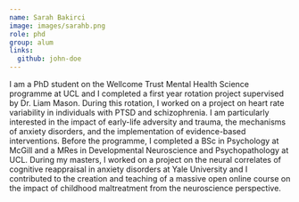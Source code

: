```yaml
---
name: Sarah Bakirci
image: images/sarahb.png
role: phd
group: alum
links:
  github: john-doe
---
```


I am a PhD student on the Wellcome Trust Mental Health Science programme at UCL and I completed a first year rotation project
supervised by Dr. Liam Mason. During this rotation, I worked on a project on heart rate variability in individuals with PTSD 
and schizophrenia. I am particularly interested in the impact of early-life adversity and trauma, the mechanisms of anxiety 
disorders, and the implementation of evidence-based interventions. Before the programme, I completed a BSc in Psychology at 
McGill and a MRes in Developmental Neuroscience and Psychopathology at UCL. During my masters, I worked on a project on the 
neural correlates of cognitive reappraisal in anxiety disorders at Yale University and I contributed to the creation and 
teaching of a massive open online course on the impact of childhood maltreatment from the neuroscience perspective.
